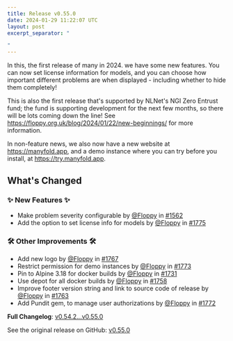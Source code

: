 ```yaml
---
title: Release v0.55.0
date: 2024-01-29 11:22:07 UTC
layout: post
excerpt_separator: "

"
---
```

In this, the first release of many in 2024. we have some new features. You can now set license information for models, and you can choose how important different problems are when displayed - including whether to hide them completely!

This is also the first release that's supported by NLNet's NGI Zero Entrust fund; the fund is supporting development for the next few months, so there will be lots coming down the line! See https://floppy.org.uk/blog/2024/01/22/new-beginnings/ for more information.

In non-feature news, we also now have a new website at https://manyfold.app, and a demo instance where you can try before you install, at https://try.manyfold.app.

## What's Changed
### ✨ New Features ✨
* Make problem severity configurable by [@Floppy](https://github.com/Floppy) in [#1562](https://github.com/manyfold3d/manyfold/pull/1562)
* Add the option to set license info for models by [@Floppy](https://github.com/Floppy) in [#1775](https://github.com/manyfold3d/manyfold/pull/1775)
### 🛠️ Other Improvements 🛠️
* Add new logo by [@Floppy](https://github.com/Floppy) in [#1767](https://github.com/manyfold3d/manyfold/pull/1767)
* Restrict permission for demo instances by [@Floppy](https://github.com/Floppy) in [#1773](https://github.com/manyfold3d/manyfold/pull/1773)
* Pin to Alpine 3.18 for docker builds by [@Floppy](https://github.com/Floppy) in [#1731](https://github.com/manyfold3d/manyfold/pull/1731)
* Use depot for all docker builds by [@Floppy](https://github.com/Floppy) in [#1758](https://github.com/manyfold3d/manyfold/pull/1758)
* Improve footer version string and link to source code of release by [@Floppy](https://github.com/Floppy) in [#1763](https://github.com/manyfold3d/manyfold/pull/1763)
* Add Pundit gem, to manage user authorizations by [@Floppy](https://github.com/Floppy) in [#1772](https://github.com/manyfold3d/manyfold/pull/1772)


**Full Changelog**: [v0.54.2...v0.55.0](https://github.com/manyfold3d/manyfold/compare/v0.54.2...v0.55.0)

See the original release on GitHub: [v0.55.0](https://github.com/manyfold3d/manyfold/releases/tag/v0.55.0)
